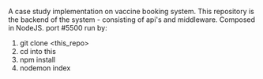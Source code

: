 A case study implementation on vaccine booking system.
This repository is the backend of the system - consisting of api's and middleware.
Composed in NodeJS.
port #5500
run by:
1. git clone <this_repo>
2. cd into this
3. npm install
4. nodemon index
